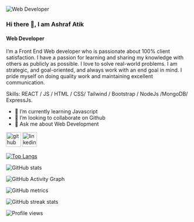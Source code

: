 ![Web Developer](https://pbs.twimg.com/profile_banners/1345746252961497089/1669699315/1500x500)
### Hi there 👋, I am Ashraf Atik
#### Web Developer


I’m a Front End Web developer who is passionate about  100% client satisfaction. I have a passion for learning and sharing my knowledge with others as publicly as possible. I love to solve real-world problems. I am strategic, and goal-oriented, and always work with an end goal in mind.  I pride myself on doing quality work and maintaining excellent communication. 

Skills: REACT / JS / HTML / CSS/  Tailwind / Bootstrap / NodeJs /MongoDB/ ExpressJs.

- 🌱 I’m currently learning Javascript 
- 👯 I’m looking to collaborate on Github 
- 💬 Ask me about Web Development 


[<img src='https://cdn.jsdelivr.net/npm/simple-icons@3.0.1/icons/github.svg' alt='github' height='40'>](https://github.com/atikhasanps)  [<img src='https://cdn.jsdelivr.net/npm/simple-icons@3.0.1/icons/linkedin.svg' alt='linkedin' height='40'>](https://www.linkedin.com/in/www.linkedin.com/in/ashraf-at/)  

[![Top Langs](https://github-readme-stats.vercel.app/api/top-langs/?username=atikhasanps)](https://github.com/anuraghazra/github-readme-stats)

![GitHub stats](https://github-readme-stats.vercel.app/api?username=atikhasanps&show_icons=true&count_private=true)  

![GitHub Activity Graph](https://activity-graph.herokuapp.com/graph?username=atikhasanps)  

![GitHub metrics](https://metrics.lecoq.io/atikhasanps)  

![GitHub streak stats](https://streak-stats.demolab.com/?user=atikhasanps)  

![Profile views](https://gpvc.arturio.dev/atikhasanps)  
